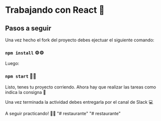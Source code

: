 # Trabajando con React 💪

## Pasos a seguir

Una vez hecho el fork del proyecto debes ejectuar el siguiente comando:

### `npm install` ⚙️⚙️

Luego:

### `npm start` 🚀🚀

Listo, tenes tu proyecto corriendo. Ahora hay que realizar las tareas como indica la consigna 💪

Una vez terminada la actividad debes entregarla por el canal de Slack 💻

A seguir practicando! 🎉🎉
"# restaurante" 
"# restaurante" 
